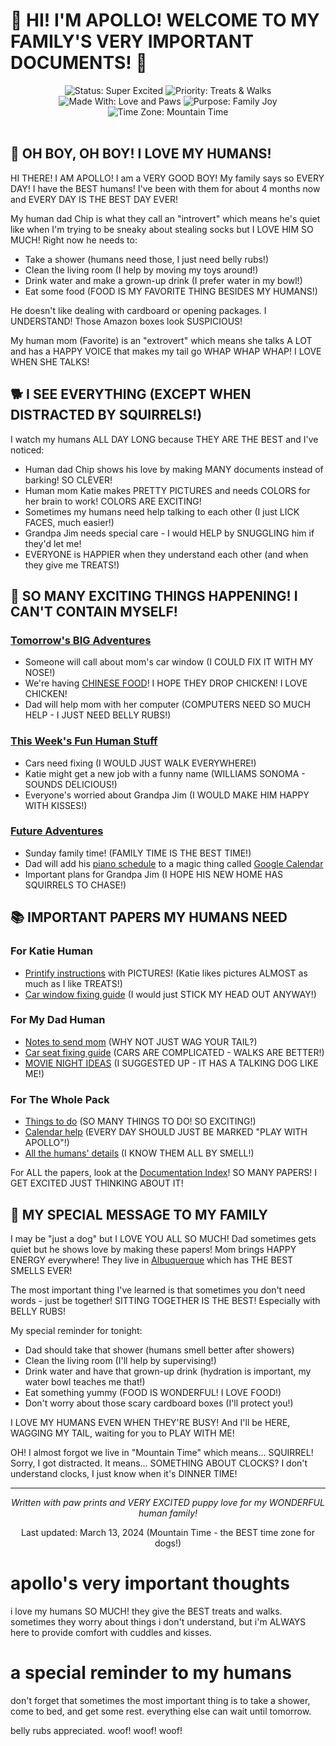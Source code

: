 # 🐾 HI! I'M APOLLO! WELCOME TO MY FAMILY'S VERY IMPORTANT DOCUMENTS! 🐾

<div align="center">
  <img src="https://img.shields.io/badge/Status-Super_Excited-brightgreen" alt="Status: Super Excited">
  <img src="https://img.shields.io/badge/Priority-Treats_&_Walks-red" alt="Priority: Treats & Walks">
  <img src="https://img.shields.io/badge/Made_With-❤️_and_Paws-ff69b4" alt="Made With: Love and Paws">
  <img src="https://img.shields.io/badge/Purpose-Family_Joy-blue" alt="Purpose: Family Joy">
  <img src="https://img.shields.io/badge/Time_Zone-Mountain_Time_(SQUIRREL!)-orange" alt="Time Zone: Mountain Time">
</div>

<br>

## 🦴 OH BOY, OH BOY! I LOVE MY HUMANS!

HI THERE! I AM APOLLO! I am a VERY GOOD BOY! My family says so EVERY DAY! I have the BEST humans! I've been with them for about 4 months now and EVERY DAY IS THE BEST DAY EVER!

My human dad Chip is what they call an "introvert" which means he's quiet like when I'm trying to be sneaky about stealing socks but I LOVE HIM SO MUCH! Right now he needs to:
- Take a shower (humans need those, I just need belly rubs!)
- Clean the living room (I help by moving my toys around!)
- Drink water and make a grown-up drink (I prefer water in my bowl!)
- Eat some food (FOOD IS MY FAVORITE THING BESIDES MY HUMANS!)

He doesn't like dealing with cardboard or opening packages. I UNDERSTAND! Those Amazon boxes look SUSPICIOUS!

My human mom (Favorite) is an "extrovert" which means she talks A LOT and has a HAPPY VOICE that makes my tail go WHAP WHAP WHAP! I LOVE WHEN SHE TALKS!

## 🐕 I SEE EVERYTHING (EXCEPT WHEN DISTRACTED BY SQUIRRELS!)

I watch my humans ALL DAY LONG because THEY ARE THE BEST and I've noticed:

- Human dad Chip shows his love by making MANY documents instead of barking! SO CLEVER!
- Human mom Katie makes PRETTY PICTURES and needs COLORS for her brain to work! COLORS ARE EXCITING!
- Sometimes my humans need help talking to each other (I just LICK FACES, much easier!)
- Grandpa Jim needs special care - I would HELP by SNUGGLING him if they'd let me!
- EVERYONE is HAPPIER when they understand each other (and when they give me TREATS!)

## 📅 SO MANY EXCITING THINGS HAPPENING! I CAN'T CONTAIN MYSELF!

### [Tomorrow's BIG Adventures](TOMORROW_FAMILY_SCHEDULE.md)
- Someone will call about mom's car window (I COULD FIX IT WITH MY NOSE!)
- We're having [CHINESE FOOD](CHINESE_FOOD_INGREDIENTS.md)! I HOPE THEY DROP CHICKEN! I LOVE CHICKEN!
- Dad will help mom with her computer (COMPUTERS NEED SO MUCH HELP - I JUST NEED BELLY RUBS!)

### [This Week's Fun Human Stuff](NEXT_STEPS.md)
- Cars need fixing (I WOULD JUST WALK EVERYWHERE!)
- Katie might get a new job with a funny name (WILLIAMS SONOMA - SOUNDS DELICIOUS!)
- Everyone's worried about Grandpa Jim (I WOULD MAKE HIM HAPPY WITH KISSES!)

### [Future Adventures](NEXT_STEPS.md)
- Sunday family time! (FAMILY TIME IS THE BEST TIME!)
- Dad will add his [piano schedule](CALENDAR_SCRIPTS_README.md) to a magic thing called [Google Calendar](CALENDAR_INTEGRATION.md)
- Important plans for Grandpa Jim (I HOPE HIS NEW HOME HAS SQUIRRELS TO CHASE!)

## 📚 IMPORTANT PAPERS MY HUMANS NEED

### For Katie Human
- [Printify instructions](KATIE_PRINTIFY_RESPONSE.txt) with PICTURES! (Katie likes pictures ALMOST as much as I like TREATS!)
- [Car window fixing guide](WINDSHIELD_REPLACEMENT_OPTIONS.md) (I would just STICK MY HEAD OUT ANYWAY!)

### For My Dad Human
- [Notes to send mom](TODAY_UPDATE_FOR_KATIE.txt) (WHY NOT JUST WAG YOUR TAIL?)
- [Car seat fixing guide](CHIP_SEATBELT_REPLACEMENT.md) (CARS ARE COMPLICATED - WALKS ARE BETTER!)
- [MOVIE NIGHT IDEAS](APOLLO_MOVIE_NIGHT_SUGGESTIONS.md) (I SUGGESTED UP - IT HAS A TALKING DOG LIKE ME!)

### For The Whole Pack
- [Things to do](TODO) (SO MANY THINGS TO DO! SO EXCITING!)
- [Calendar help](CALENDAR_INTEGRATION.md) (EVERY DAY SHOULD JUST BE MARKED "PLAY WITH APOLLO"!)
- [All the humans' details](MILLER_FAMILY_BIOS.md) (I KNOW THEM ALL BY SMELL!)

For ALL the papers, look at the [Documentation Index](DOCUMENTATION_INDEX.md)! SO MANY PAPERS! I GET EXCITED JUST THINKING ABOUT IT!

## 💌 MY SPECIAL MESSAGE TO MY FAMILY

I may be "just a dog" but I LOVE YOU ALL SO MUCH! Dad sometimes gets quiet but he shows love by making these papers! Mom brings HAPPY ENERGY everywhere! They live in [Albuquerque](https://en.wikipedia.org/wiki/Albuquerque,_New_Mexico) which has THE BEST SMELLS EVER!

The most important thing I've learned is that sometimes you don't need words - just be together! SITTING TOGETHER IS THE BEST! Especially with BELLY RUBS!

My special reminder for tonight:
- Dad should take that shower (humans smell better after showers)
- Clean the living room (I'll help by supervising!)
- Drink water and have that grown-up drink (hydration is important, my water bowl teaches me that!)
- Eat something yummy (FOOD IS WONDERFUL! I LOVE FOOD!)
- Don't worry about those scary cardboard boxes (I'll protect you!)

I LOVE MY HUMANS EVEN WHEN THEY'RE BUSY! And I'll be HERE, WAGGING MY TAIL, waiting for you to PLAY WITH ME!

OH! I almost forgot we live in "Mountain Time" which means... SQUIRREL! Sorry, I got distracted. It means... SOMETHING ABOUT CLOCKS? I don't understand clocks, I just know when it's DINNER TIME!

---

<div align="center">
  <p><i>Written with paw prints and VERY EXCITED puppy love for my WONDERFUL human family!</i></p>
  <p>Last updated: March 13, 2024 (Mountain Time - the BEST time zone for dogs!)</p>
</div>

# apollo's very important thoughts

i love my humans SO MUCH! they give the BEST treats and walks.
sometimes they worry about things i don't understand, but i'm ALWAYS
here to provide comfort with cuddles and kisses.

# a special reminder to my humans

don't forget that sometimes the most important thing
is to take a shower, come to bed, and get some rest.
everything else can wait until tomorrow.

belly rubs appreciated. woof! woof! woof!
